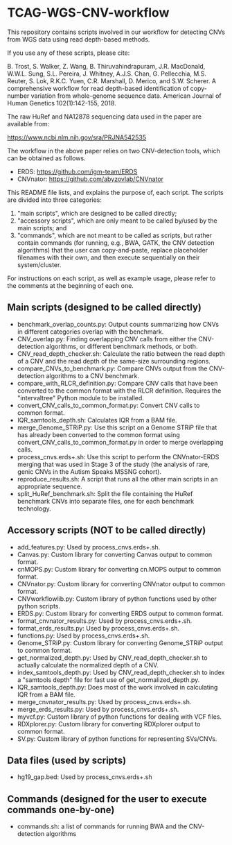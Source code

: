 # TCAG-WGS-CNV-workflow
This repository contains scripts involved in our workflow for detecting CNVs from WGS data using read depth-based methods.

If you use any of these scripts, please cite:

B. Trost, S. Walker, Z. Wang, B. Thiruvahindrapuram, J.R. MacDonald, W.W.L. Sung, S.L. Pereira, J. Whitney, A.J.S. Chan, G. Pellecchia, M.S. Reuter, S. Lok, R.K.C. Yuen, C.R. Marshall, D. Merico, and S.W. Scherer. A comprehensive workflow for read depth-based identification of copy-number variation from whole-genome sequence data. American Journal of Human Genetics 102(1):142-155, 2018.

The raw HuRef and NA12878 sequencing data used in the paper are available from:

https://www.ncbi.nlm.nih.gov/sra/PRJNA542535

The workflow in the above paper relies on two CNV-detection tools, which can be obtained as follows.

* ERDS: https://github.com/igm-team/ERDS
* CNVnator: https://github.com/abyzovlab/CNVnator

This README file lists, and explains the purpose of, each script.
The scripts are divided into three categories:

1) "main scripts", which are designed to be called directly;
2) "accessory scripts", which are only meant to be called by/used by the main scripts; and
3) "commands", which are not meant to be called as scripts, but rather contain commands
(for running, e.g., BWA, GATK, the CNV detection algorithms) that the user
can copy-and-paste, replace placeholder filenames with their own,
and then execute sequentially on their system/cluster.

For instructions on each script, as well as example usage, please refer to the comments at the beginning
of each one.

## Main scripts (designed to be called directly)

* benchmark_overlap_counts.py: Output counts summarizing how CNVs in different categories overlap with the benchmark.
* CNV_overlap.py: Finding overlapping CNV calls from either the CNV-detection algorithms, or different benchmark methods, or both.
* CNV_read_depth_checker.sh: Calculate the ratio between the read depth of a CNV and the read depth of the same-size surrounding regions.
* compare_CNVs_to_benchmark.py: Compare CNVs output from the CNV-detection algorithms to a CNV benchmark.
* compare_with_RLCR_definition.py: Compare CNV calls that have been converted to the common format with the RLCR definition. Requires the "intervaltree" Python module to be installed.
* convert_CNV_calls_to_common_format.py: Convert CNV calls to common format.
* IQR_samtools_depth.sh: Calculates IQR from a BAM file.
* merge_Genome_STRiP.py: Use this script on a Genome STRiP file that has already been converted to the common format using convert_CNV_calls_to_common_format.py in order to merge overlapping calls.
* process_cnvs.erds+.sh: Use this script to perform the CNVnator-ERDS merging that was used in Stage 3 of the study (the analysis of rare, genic CNVs in the Autism Speaks MSSNG cohort).
* reproduce_results.sh: A script that runs all the other main scripts in an appropriate sequence.
* split_HuRef_benchmark.sh: Split the file containing the HuRef benchmark CNVs into separate files, one for each benchmark technology.

## Accessory scripts (NOT to be called directly)
* add_features.py: Used by process_cnvs.erds+.sh.
* Canvas.py: Custom library for converting Canvas output to common format.
* cnMOPS.py: Custom library for converting cn.MOPS output to common format.
* CNVnator.py: Custom library for converting CNVnator output to common format.
* CNVworkflowlib.py: Custom library of python functions used by other python scripts.
* ERDS.py: Custom library for converting ERDS output to common format.
* format_cnvnator_results.py: Used by process_cnvs.erds+.sh.
* format_erds_results.py: Used by process_cnvs.erds+.sh.
* functions.py: Used by process_cnvs.erds+.sh.
* Genome_STRiP.py: Custom library for converting Genome_STRiP output to common format.
* get_normalized_depth.py: Used by CNV_read_depth_checker.sh to actually calculate the normalized depth of a CNV.
* index_samtools_depth.py: Used by CNV_read_depth_checker.sh to index a "samtools depth" file for fast use of get_normalized_depth.py.
* IQR_samtools_depth.py: Does most of the work involved in calculating IQR from a BAM file.
* merge_cnvnator_results.py: Used by process_cnvs.erds+.sh.
* merge_erds_results.py: Used by process_cnvs.erds+.sh.
* myvcf.py: Custom library of python functions for dealing with VCF files.
* RDXplorer.py: Custom library for converting RDXplorer output to common format.
* SV.py: Custom library of python functions for representing SVs/CNVs.

## Data files (used by scripts)
* hg19_gap.bed: Used by process_cnvs.erds+.sh

## Commands (designed for the user to execute commands one-by-one)
* commands.sh: a list of commands for running BWA and the CNV-detection algorithms
